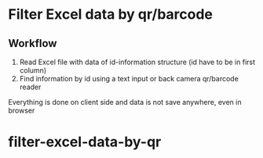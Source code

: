 # Filter Excel data by qr/barcode

## Workflow

1. Read Excel file with data of id-information structure (id have to be in first column)
2. Find information by id using a text input or back camera qr/barcode reader

Everything is done on client side and data is not save anywhere, even in browser
# filter-excel-data-by-qr
